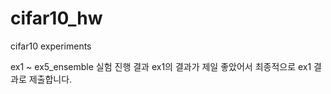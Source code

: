# cifar10_hw
cifar10 experiments

ex1 ~ ex5_ensemble 실험 진행 결과
ex1의 결과가 제일 좋았어서 최종적으로 ex1 결과로 제출합니다.
